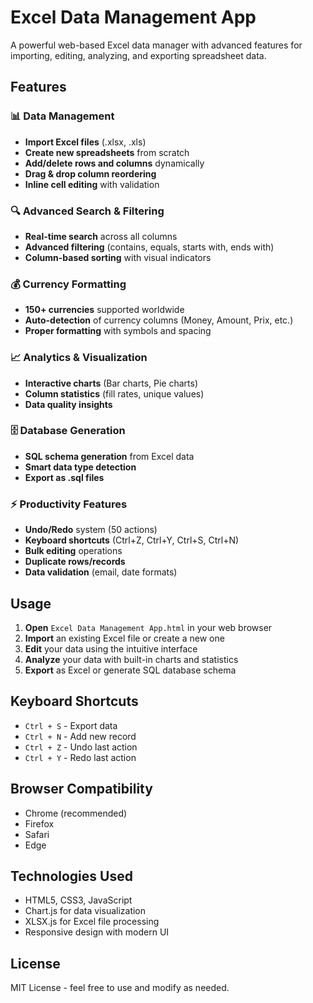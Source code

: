 # Excel Data Management App

A powerful web-based Excel data manager with advanced features for importing, editing, analyzing, and exporting spreadsheet data.

## Features

### 📊 Data Management
- **Import Excel files** (.xlsx, .xls)
- **Create new spreadsheets** from scratch
- **Add/delete rows and columns** dynamically
- **Drag & drop column reordering**
- **Inline cell editing** with validation

### 🔍 Advanced Search & Filtering
- **Real-time search** across all columns
- **Advanced filtering** (contains, equals, starts with, ends with)
- **Column-based sorting** with visual indicators

### 💰 Currency Formatting
- **150+ currencies** supported worldwide
- **Auto-detection** of currency columns (Money, Amount, Prix, etc.)
- **Proper formatting** with symbols and spacing

### 📈 Analytics & Visualization
- **Interactive charts** (Bar charts, Pie charts)
- **Column statistics** (fill rates, unique values)
- **Data quality insights**

### 🗄️ Database Generation
- **SQL schema generation** from Excel data
- **Smart data type detection**
- **Export as .sql files**

### ⚡ Productivity Features
- **Undo/Redo** system (50 actions)
- **Keyboard shortcuts** (Ctrl+Z, Ctrl+Y, Ctrl+S, Ctrl+N)
- **Bulk editing** operations
- **Duplicate rows/records**
- **Data validation** (email, date formats)

## Usage

1. **Open** `Excel Data Management App.html` in your web browser
2. **Import** an existing Excel file or create a new one
3. **Edit** your data using the intuitive interface
4. **Analyze** your data with built-in charts and statistics
5. **Export** as Excel or generate SQL database schema

## Keyboard Shortcuts

- `Ctrl + S` - Export data
- `Ctrl + N` - Add new record
- `Ctrl + Z` - Undo last action
- `Ctrl + Y` - Redo last action

## Browser Compatibility

- Chrome (recommended)
- Firefox
- Safari
- Edge

## Technologies Used

- HTML5, CSS3, JavaScript
- Chart.js for data visualization
- XLSX.js for Excel file processing
- Responsive design with modern UI

## License

MIT License - feel free to use and modify as needed.
